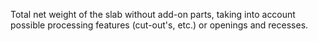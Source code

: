 ﻿Total net weight of the slab without add-on parts, taking into account possible processing features (cut-out's, etc.) or openings and recesses.